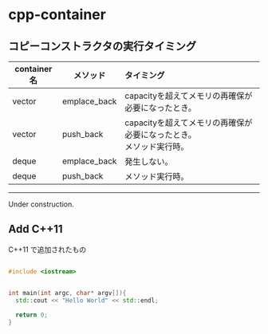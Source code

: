 # cpp-container

## コピーコンストラクタの実行タイミング

| container名 | メソッド | タイミング |
|---|---|:---|
|vector |emplace_back |capacityを超えてメモリの再確保が必要になったとき。 |
|vector |push_back | capacityを超えてメモリの再確保が必要になったとき。<br>メソッド実行時。 |
|deque |emplace_back | 発生しない。 |
|deque |push_back | メソッド実行時。 |

----------------------

Under construction.

## Add C++11

C++11 で追加されたもの

```cpp

#include <iostream>


int main(int argc, char* argv[]){
  std::cout << "Hello World" << std::endl;
  
  return 0;
}

```
